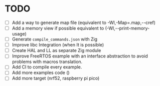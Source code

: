 # TODO

- [ ] Add a way to generate map file (equivalent to -Wl,-Map=<name>.map,--cref)
- [ ] Add a memory view if possible equivalent to (-Wl,--print-memory-usage)
- [ ] Generate `compile_commands.json` with Zig
- [ ] Improve libc Integration (when It is possible)
- [ ] Create HAL and LL as separate Zig module
- [ ] Improve FreeRTOS example with an interface abstraction to avoid problems with macros translation.
- [ ] Add CI to compile every example.
- [ ] Add more examples code ()
- [ ] Add more target (nrf52, raspberry pi pico)

